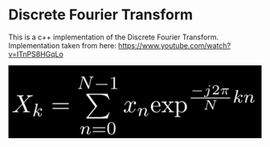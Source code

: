 # Discrete Fourier Transform
This is a c++ implementation of the Discrete Fourier Transform.
Implementation taken from here: https://www.youtube.com/watch?v=ITnPS8HGqLo

![Discrete Fourier Transform](dft.png)
